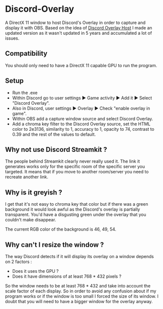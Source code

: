 # Discord-Overlay
A DirectX 11 window to host Discord's Overlay in order to capture and display it with OBS.
Based on the idea of [Discord Overlay Host](https://obsproject.com/forum/resources/discord-overlay-host.371/) I made an updated version as it wasn't updated in 5 years and accumulated a lot of issues.

## Compatibility
You should only need to have a DirectX 11 capable GPU to run the program.

## Setup
- Run the .exe
- Within Discord go to user settings ► Game activity ► Add it ► Select "Discord Overlay".
- Also in Discord, user settings ► Overlay ► Check "enable overlay in game".
- Within OBS add a capture window source and select Discord Overlay.
- Add a chroma key filter to the Discord Overlay source, set the HTML color to 2e3136, similarity to 1, accuracy to 1, opacity to 74, contrast to 0.39 and the rest of the values to default.

## Why not use Discord Streamkit ?
The people behind Streamkit clearly never really used it. The link it generates works only for the specific room of the specific server you targeted. It means that if you move to another room/server you need to recreate another link.

## Why is it greyish ?
I get that it's not easy to chroma key that color but if there was a green background it would look awful as the Discord's overlay is partially transparent. You'd have a disgusting green under the overlay that you couldn't make disappear.

The current RGB color of the background is 46, 49, 54.

## Why can't I resize the window ?
The way Discord detects if it will display its overlay on a window depends on 2 factors :
- Does it uses the GPU ?
- Does it have dimensions of at least 768 * 432 pixels ?

So the window needs to be at least 768 * 432 and take into account the scale factor of each display. So in order to avoid any confusion about if my program works or if the window is too small I forced the size of its window. I doubt that you will need to have a bigger window for the overlay anyway.
